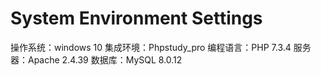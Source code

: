 # System Environment Settings
操作系统：windows 10
集成环境：Phpstudy_pro
编程语言：PHP 7.3.4
服务器：Apache 2.4.39
数据库：MySQL 8.0.12
